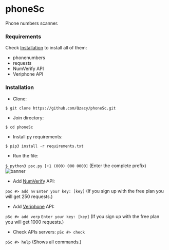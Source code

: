 # phoneSc
Phone numbers scanner.

### Requirements
Check [Installation](#Installation) to install all of them:
- phonenumbers
- requests
- NumVerify API
- Veriphone API

### Installation
- Clone:

```$ git clone https://github.com/Qzacy/phoneSc.git```
- Join directory:

```$ cd phoneSc```
- Install py requirements:

```$ pip3 install -r requirements.txt```
- Run the file:

```$ python3 psc.py [+1 (000) 000 0000]``` (Enter the complete prefix)
![banner](/screenshots/banner.png)
- Add [NumVerify](numverify.com) API:

```pSc #> add nv```
```Enter your key: [key]``` (If you sign up with the free plan you will get 250 requests.)
- Add [Veriphone](veriphone.io) API: 

```pSc #> add verp```
```Enter your key: [key]``` (If you sign up with the free plan you will get 1000 requests.)
- Check APIs servers:
```pSc #> check```

```pSc #> help``` (Shows all commands.)
